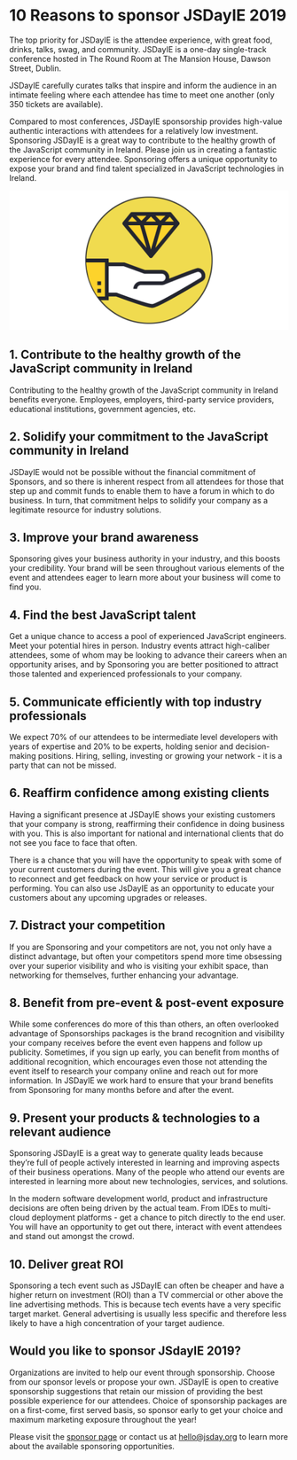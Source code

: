 # 10 Reasons to sponsor JSDayIE 2019

The top priority for JSDayIE is the attendee experience, with great food, drinks, talks, swag, and community. JSDayIE is a one-day single-track conference hosted in The Round Room at The Mansion House, Dawson Street, Dublin.

JSDayIE carefully curates talks that inspire and inform the audience in an intimate feeling where each attendee has time to meet one another (only 350 tickets are available).

Compared to most conferences, JSDayIE sponsorship provides high-value authentic interactions with attendees for a relatively low investment. Sponsoring JSDayIE is a great way to contribute to the healthy growth of the JavaScript community in Ireland. Please join us in creating a fantastic experience for every attendee. Sponsoring offers a unique opportunity to expose your brand and find talent specialized in JavaScript technologies in Ireland.

![](/media/blog/blog_post_3.png)

## 1. Contribute to the healthy growth of the JavaScript community in Ireland

Contributing to the healthy growth of the JavaScript community in Ireland benefits everyone. Employees, employers, third-party service providers, educational institutions, government agencies, etc.

## 2. Solidify your commitment to the JavaScript community in Ireland

JSDayIE would not be possible without the financial commitment of Sponsors, and so there is inherent respect from all attendees for those that step up and commit funds to enable them to have a forum in which to do business. In turn, that commitment helps to solidify your company as a legitimate resource for industry solutions. 

## 3. Improve your brand awareness

Sponsoring gives your business authority in your industry, and this boosts your credibility. Your brand will be seen throughout various elements of the event and attendees eager to learn more about your business will come to find you. 

## 4. Find the best JavaScript talent
 
Get a unique chance to access a pool of experienced JavaScript engineers. Meet your potential hires in person. Industry events attract high-caliber attendees, some of whom may be looking to advance their careers when an opportunity arises, and by Sponsoring you are better positioned to attract those talented and experienced professionals to your company. 

## 5. Communicate efficiently with top industry professionals

We expect 70% of our attendees to be intermediate level developers with years of expertise and 20% to be experts, holding senior and decision-making positions. Hiring, selling, investing or growing your network - it is a party that can not be missed.

## 6. Reaffirm confidence among existing clients

Having a significant presence at JSDayIE shows your existing customers that your company is strong, reaffirming their confidence in doing business with you. This is also important for national and international clients that do not see you face to face that often. 

There is a chance that you will have the opportunity to speak with some of your current customers during the event. This will give you a great chance to reconnect and get feedback on how your service or product is performing. You can also use JsDayIE as an opportunity to educate your customers about any upcoming upgrades or releases.

## 7. Distract your competition

If you are Sponsoring and your competitors are not, you not only have a distinct advantage, but often your competitors spend more time obsessing over your superior visibility and who is visiting your exhibit space, than networking for themselves, further enhancing your advantage. 

## 8. Benefit from pre-event & post-event exposure

While some conferences do more of this than others, an often overlooked advantage of Sponsorships packages is the brand recognition and visibility your company receives before the event even happens and follow up publicity. Sometimes, if you sign up early, you can benefit from months of additional recognition, which encourages even those not attending the event itself to research your company online and reach out for more information. In JSDayIE we work hard to ensure that your brand benefits from Sponsoring for many months before and after the event.

## 9. Present your products & technologies to a relevant audience

Sponsoring JSDayIE is a great way to generate quality leads because they’re full of people actively interested in learning and improving aspects of their business operations. Many of the people who attend our events are interested in learning more about new technologies, services, and solutions. 

In the modern software development world, product and infrastructure decisions are often being driven by the actual team. From IDEs to multi-cloud deployment platforms - get a chance to pitch directly to the end user. You will have an opportunity to get out there, interact with event attendees and stand out amongst the crowd.

## 10. Deliver great ROI

Sponsoring a tech event such as JSDayIE can often be cheaper and have a higher return on investment (ROI) than a TV commercial or other above the line advertising methods. This is because tech events have a very specific target market. General advertising is usually less specific and therefore less likely to have a high concentration of your target audience.

## Would you like to sponsor JSdayIE 2019?

Organizations are invited to help our event through sponsorship. Choose from our sponsor levels or propose your own. JSDayIE is open to creative sponsorship suggestions that retain our mission of providing the best possible experience for our attendees. Choice of sponsorship packages are on a first-come, first served basis, so sponsor early to get your choice and maximum marketing exposure throughout the year!

Please visit the [sponsor page](/sponsors) or contact us at [hello@jsday.org](mailto:hello@jsday.org)
to learn more about the available sponsoring opportunities.
